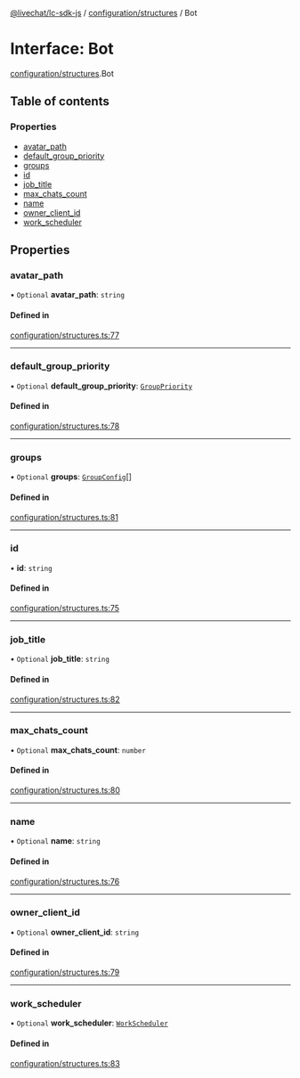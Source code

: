 [@livechat/lc-sdk-js](../README.md) / [configuration/structures](../modules/configuration_structures.md) / Bot

# Interface: Bot

[configuration/structures](../modules/configuration_structures.md).Bot

## Table of contents

### Properties

- [avatar\_path](configuration_structures.Bot.md#avatar_path)
- [default\_group\_priority](configuration_structures.Bot.md#default_group_priority)
- [groups](configuration_structures.Bot.md#groups)
- [id](configuration_structures.Bot.md#id)
- [job\_title](configuration_structures.Bot.md#job_title)
- [max\_chats\_count](configuration_structures.Bot.md#max_chats_count)
- [name](configuration_structures.Bot.md#name)
- [owner\_client\_id](configuration_structures.Bot.md#owner_client_id)
- [work\_scheduler](configuration_structures.Bot.md#work_scheduler)

## Properties

### avatar\_path

• `Optional` **avatar\_path**: `string`

#### Defined in

[configuration/structures.ts:77](https://github.com/livechat/lc-sdk-js/blob/a3fdde0/src/configuration/structures.ts#L77)

___

### default\_group\_priority

• `Optional` **default\_group\_priority**: [`GroupPriority`](../enums/configuration_structures.GroupPriority.md)

#### Defined in

[configuration/structures.ts:78](https://github.com/livechat/lc-sdk-js/blob/a3fdde0/src/configuration/structures.ts#L78)

___

### groups

• `Optional` **groups**: [`GroupConfig`](configuration_structures.GroupConfig.md)[]

#### Defined in

[configuration/structures.ts:81](https://github.com/livechat/lc-sdk-js/blob/a3fdde0/src/configuration/structures.ts#L81)

___

### id

• **id**: `string`

#### Defined in

[configuration/structures.ts:75](https://github.com/livechat/lc-sdk-js/blob/a3fdde0/src/configuration/structures.ts#L75)

___

### job\_title

• `Optional` **job\_title**: `string`

#### Defined in

[configuration/structures.ts:82](https://github.com/livechat/lc-sdk-js/blob/a3fdde0/src/configuration/structures.ts#L82)

___

### max\_chats\_count

• `Optional` **max\_chats\_count**: `number`

#### Defined in

[configuration/structures.ts:80](https://github.com/livechat/lc-sdk-js/blob/a3fdde0/src/configuration/structures.ts#L80)

___

### name

• `Optional` **name**: `string`

#### Defined in

[configuration/structures.ts:76](https://github.com/livechat/lc-sdk-js/blob/a3fdde0/src/configuration/structures.ts#L76)

___

### owner\_client\_id

• `Optional` **owner\_client\_id**: `string`

#### Defined in

[configuration/structures.ts:79](https://github.com/livechat/lc-sdk-js/blob/a3fdde0/src/configuration/structures.ts#L79)

___

### work\_scheduler

• `Optional` **work\_scheduler**: [`WorkScheduler`](configuration_structures.WorkScheduler.md)

#### Defined in

[configuration/structures.ts:83](https://github.com/livechat/lc-sdk-js/blob/a3fdde0/src/configuration/structures.ts#L83)
